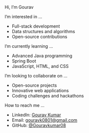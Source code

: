  Hi, I’m Gourav 

 I’m interested in ...
- Full-stack development
- Data structures and algorithms
- Open-source contributions

 I’m currently learning ...
- Advanced Java programming
- Spring Boot
- JavaScript, HTML, and CSS

 I’m looking to collaborate on ...
- Open-source projects
- Innovative web applications
- Coding challenges and hackathons

 How to reach me ...
- LinkedIn: [Gourav Kumar](https://www.linkedin.com/in/gourav-kumar-46151a216/)
- Email: gouravk0801@gmail.com
- GitHub: [@Gouravkumar08](https://github.com/Gouravkumar08)
